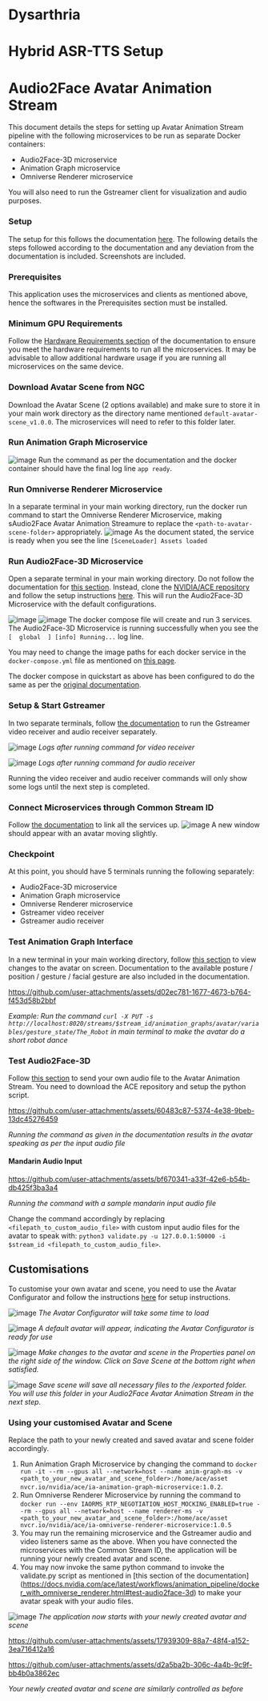 # Dysarthria

# Hybrid ASR-TTS Setup


# Audio2Face Avatar Animation Stream
This document details the steps for setting up Avatar Animation Stream pipeline with the following microservices to be run as separate Docker containers:
- Audio2Face-3D microservice
- Animation Graph microservice
- Omniverse Renderer microservice

You will also need to run the Gstreamer client for visualization and audio purposes.

### Setup
The setup for this follows the documentation [here](https://docs.nvidia.com/ace/latest/workflows/animation_pipeline/docker_with_omniverse_renderer.html).
The following details the steps followed according to the documentation and any deviation from the documentation is included. Screenshots are included.

### Prerequisites
This application uses the microservices and clients as mentioned above, hence the softwares in the Prerequisites section must be installed.

### Minimum GPU Requirements
Follow the [Hardware Requirements section](https://docs.nvidia.com/ace/latest/workflows/animation_pipeline/docker_with_omniverse_renderer.html#hardware-requirements) of the documentation
to ensure you meet the hardware requirements to run all the microservices. It may be advisable to allow additional hardware usage if you are running all microservices on the same device.

### Download Avatar Scene from NGC
Download the Avatar Scene (2 options available) and make sure to store it in your main work directory as the directory name mentioned `default-avatar-scene_v1.0.0`. The microservices will need to refer to this folder later.

### Run Animation Graph Microservice
![image](https://github.com/user-attachments/assets/13a48390-522f-4b41-b75a-1cf98fc15015)
Run the command as per the documentation and the docker container should have the final log line `app ready`.

### Run Omniverse Renderer Microservice
In a separate terminal in your main working directory, run the docker run command to start the Omniverse Renderer Microservice, making sAudio2Face Avatar Animation Streamure to replace the `<path-to-avatar-scene-folder>` appropriately.
![image](https://github.com/user-attachments/assets/cafcf21b-40a9-41da-8342-c2ef60a64ada)
As the document stated, the service is ready when you see the line `[SceneLoader] Assets loaded`

### Run Audio2Face-3D Microservice
Open a separate terminal in your main working directory. Do not follow the documentation for [this section](https://docs.nvidia.com/ace/latest/workflows/animation_pipeline/docker_with_omniverse_renderer.html#run-audio2face-3d-microservice).
Instead, clone the [NVIDIA/ACE repository](https://github.com/NVIDIA/ACE) and follow the setup instructions [here](https://github.com/NVIDIA/ACE/tree/main/microservices/audio_2_face_microservice/quick-start).
This will run the Audio2Face-3D Microservice with the default configurations.

![image](https://github.com/user-attachments/assets/b73ee1a7-e8be-4b6e-9afe-9701c3210bf3)
![image](https://github.com/user-attachments/assets/910398bd-ac4d-4867-8d4a-bacb96c443ac)
The docker compose file will create and run 3 services. The Audio2Face-3D Microservice is running successfully when you see the `[  global  ] [info] Running...` log line.

You may need to change the image paths for each docker service in the `docker-compose.yml` file as mentioned on [this page](https://docs.nvidia.com/ace/latest/modules/a2f-docs/text/getting_started/resource_deprecation_warning.html).

The docker compose in quickstart as above has been configured to do the same as per the [original documentation](https://docs.nvidia.com/ace/latest/workflows/animation_pipeline/docker_with_omniverse_renderer.html#run-audio2face-3d-microservice).

### Setup & Start Gstreamer
In two separate terminals, follow [the documentation](https://docs.nvidia.com/ace/latest/workflows/animation_pipeline/docker_with_omniverse_renderer.html#setup-start-gstreamer) to run the Gstreamer video receiver and audio receiver separately.

![image](https://github.com/user-attachments/assets/17c00e60-ac43-4e9d-bf49-a0c7a5916be0)
_Logs after running command for video receiver_

![image](https://github.com/user-attachments/assets/acfef4ec-639b-479e-a97e-e31a096d57be)
_Logs after running command for audio receiver_

Running the video receiver and audio receiver commands will only show some logs until the next step is completed.

### Connect Microservices through Common Stream ID
Follow [the documentation](https://docs.nvidia.com/ace/latest/workflows/animation_pipeline/docker_with_omniverse_renderer.html#connect-microservices-through-common-stream-id) to link all the services up.
![image](https://github.com/user-attachments/assets/8359dd2d-313b-46f2-8077-c1deb1e453ff)
A new window should appear with an avatar moving slightly.

### Checkpoint
At this point, you should have 5 terminals running the following separately:
- Audio2Face-3D microservice
- Animation Graph microservice
- Omniverse Renderer microservice
- Gstreamer video receiver
- Gstreamer audio receiver

### Test Animation Graph Interface
In a new terminal in your main working directory, follow [this section](https://docs.nvidia.com/ace/latest/workflows/animation_pipeline/docker_with_omniverse_renderer.html#test-animation-graph-interface) to view changes to the avatar on screen. Documentation to the available posture / position / gesture / facial gesture are also included in the documentation.

https://github.com/user-attachments/assets/d02ec781-1677-4673-b764-f453d58b2bbf

_Example: Run the command `curl -X PUT -s http://localhost:8020/streams/$stream_id/animation_graphs/avatar/variables/gesture_state/The_Robot` in main terminal to make the avatar do a short robot dance_

### Test Audio2Face-3D
Follow [this section](https://docs.nvidia.com/ace/latest/workflows/animation_pipeline/docker_with_omniverse_renderer.html#test-audio2face-3d) to send your own audio file to the Avatar Animation Stream. You need to download the ACE repository and setup the python script.

https://github.com/user-attachments/assets/60483c87-5374-4e38-9beb-13dc45276459

_Running the command as given in the documentation results in the avatar speaking as per the input audio file_

#### Mandarin Audio Input
https://github.com/user-attachments/assets/bf670341-a33f-42e6-b54b-db425f3ba3a4

_Running the command with a sample mandarin input audio file_

Change the command accordingly by replacing `<filepath_to_custom_audio_file>` with custom input audio files for the avatar to speak with: `python3 validate.py -u 127.0.0.1:50000 -i $stream_id <filepath_to_custom_audio_file>`.

## Customisations
To customise your own avatar and scene, you need to use the Avatar Configurator and follow the instructions [here](https://docs.nvidia.com/ace/latest/modules/avatar_customization/Avatar_Configurator.html#avatar-configurator) for setup instructions.

![image](https://github.com/user-attachments/assets/2ea52c50-55a8-4e77-a825-72893bb1796e)
_The Avatar Configurator will take some time to load_

![image](https://github.com/user-attachments/assets/9b23a968-5f68-4eca-889a-a73e2be4ef2b)
_A default avatar will appear, indicating the Avatar Configurator is ready for use_

![image](https://github.com/user-attachments/assets/01de3e88-72d8-4bf4-8c75-98d2e69c69aa)
_Make changes to the avatar and scene in the Properties panel on the right side of the window. Click on Save Scene at the bottom right when satisfied._

![image](https://github.com/user-attachments/assets/35ffe128-0e08-4396-a246-c3c8b4650a69)
_Save scene will save all necessary files to the /exported folder. You will use this folder in your Audio2Face Avatar Animation Stream in the next step._

### Using your customised Avatar and Scene
Replace the path to your newly created and saved avatar and scene folder accordingly.

1. Run Animation Graph Microservice by changing the command to `docker run -it --rm --gpus all --network=host --name anim-graph-ms -v <path_to_your_new_avatar_and_scene_folder>:/home/ace/asset nvcr.io/nvidia/ace/ia-animation-graph-microservice:1.0.2`.
2. Run Omniverse Renderer Microservice by running the command to `docker run --env IAORMS_RTP_NEGOTIATION_HOST_MOCKING_ENABLED=true --rm --gpus all --network=host --name renderer-ms -v <path_to_your_new_avatar_and_scene_folder>:/home/ace/asset nvcr.io/nvidia/ace/ia-omniverse-renderer-microservice:1.0.5`
3. You may run the remaining microservice and the Gstreamer audio and video listeners same as the above. When you have connected the microservices with the Common Stream ID, the application will be running your newly created avatar and scene.
4. You may now invoke the same python command to invoke the validate.py script as mentioned in [this section of the documentation] (https://docs.nvidia.com/ace/latest/workflows/animation_pipeline/docker_with_omniverse_renderer.html#test-audio2face-3d) to make your avatar speak with your audio files.

![image](https://github.com/user-attachments/assets/61ed14b7-c89f-46be-b3bb-2524ec039ae2)
_The application now starts with your newly created avatar and scene_

https://github.com/user-attachments/assets/17939309-88a7-48f4-a152-3ea716412a16

https://github.com/user-attachments/assets/d2a5ba2b-306c-4a4b-9c9f-bb4b0a3862ec

_Your newly created avatar and scene are similarly controlled as before_

